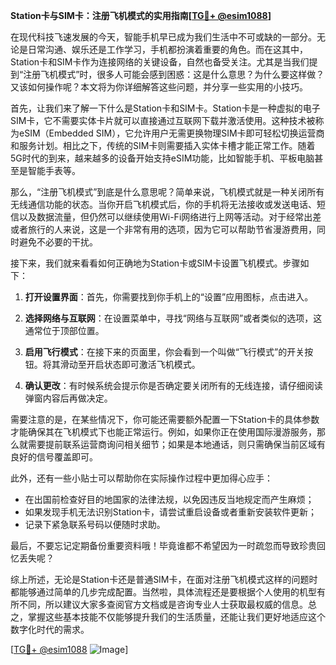 **Station卡与SIM卡：注册飞机模式的实用指南[[TG💪+ @esim1088](https://t.me/s/esim1088)]**

在现代科技飞速发展的今天，智能手机早已成为我们生活中不可或缺的一部分。无论是日常沟通、娱乐还是工作学习，手机都扮演着重要的角色。而在这其中，Station卡和SIM卡作为连接网络的关键设备，自然也备受关注。尤其是当我们提到“注册飞机模式”时，很多人可能会感到困惑：这是什么意思？为什么要这样做？又该如何操作呢？本文将为你详细解答这些问题，并分享一些实用的小技巧。

首先，让我们来了解一下什么是Station卡和SIM卡。Station卡是一种虚拟的电子SIM卡，它不需要实体卡片就可以直接通过互联网下载并激活使用。这种技术被称为eSIM（Embedded SIM），它允许用户无需更换物理SIM卡即可轻松切换运营商和服务计划。相比之下，传统的SIM卡则需要插入实体卡槽才能正常工作。随着5G时代的到来，越来越多的设备开始支持eSIM功能，比如智能手机、平板电脑甚至是智能手表等。

那么，“注册飞机模式”到底是什么意思呢？简单来说，飞机模式就是一种关闭所有无线通信功能的状态。当你开启飞机模式后，你的手机将无法接收或发送电话、短信以及数据流量，但仍然可以继续使用Wi-Fi网络进行上网等活动。对于经常出差或者旅行的人来说，这是一个非常有用的选项，因为它可以帮助节省漫游费用，同时避免不必要的干扰。

接下来，我们就来看看如何正确地为Station卡或SIM卡设置飞机模式。步骤如下：

1. **打开设置界面**：首先，你需要找到你手机上的“设置”应用图标，点击进入。
   
2. **选择网络与互联网**：在设置菜单中，寻找“网络与互联网”或者类似的选项，这通常位于顶部位置。

3. **启用飞行模式**：在接下来的页面里，你会看到一个叫做“飞行模式”的开关按钮。将其滑动至开启状态即可激活飞机模式。

4. **确认更改**：有时候系统会提示你是否确定要关闭所有的无线连接，请仔细阅读弹窗内容后再做决定。

需要注意的是，在某些情况下，你可能还需要额外配置一下Station卡的具体参数才能确保其在飞机模式下也能正常运行。例如，如果你正在使用国际漫游服务，那么就需要提前联系运营商询问相关细节；如果是本地通话，则只需确保当前区域有良好的信号覆盖即可。

此外，还有一些小贴士可以帮助你在实际操作过程中更加得心应手：
- 在出国前检查好目的地国家的法律法规，以免因违反当地规定而产生麻烦；
- 如果发现手机无法识别Station卡，请尝试重启设备或者重新安装软件更新；
- 记录下紧急联系号码以便随时求助。

最后，不要忘记定期备份重要资料哦！毕竟谁都不希望因为一时疏忽而导致珍贵回忆丢失呢？

综上所述，无论是Station卡还是普通SIM卡，在面对注册飞机模式这样的问题时都能够通过简单的几步完成配置。当然啦，具体流程还是要根据个人使用的机型有所不同，所以建议大家多查阅官方文档或是咨询专业人士获取最权威的信息。总之，掌握这些基本技能不仅能够提升我们的生活质量，还能让我们更好地适应这个数字化时代的需求。

[[TG💪+ @esim1088](https://t.me/s/esim1088) ![Image](https://i.postimg.cc/4NQfJmqS/Snipaste-2025-05-13-00-14-12.png)]